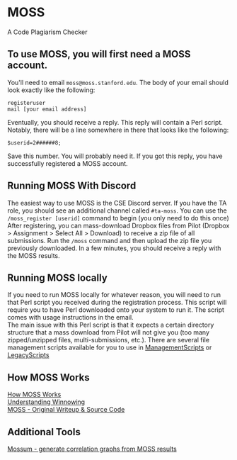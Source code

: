 # MOSS 
A Code Plagiarism Checker

## To use MOSS, you will first need a MOSS account.
You'll need to email `moss@moss.stanford.edu`. The body of your email
should look exactly like the following:
```
registeruser
mail [your email address]
```
Eventually, you should receive a reply. This reply will contain a Perl script. 
Notably, there will be a line somewhere in there that looks like the following:
```
$userid=2######8;
```
Save this number. You will probably need it. If you got this reply, you have
successfully registered a MOSS account.

## Running MOSS With Discord
The easiest way to use MOSS is the CSE Discord server. If you have the TA role, you 
should see an additional channel called `#ta-moss`. You can use the 
`/moss_register [userid]` command to begin (you only need to do this once)
After registering, you can mass-download Dropbox files from Pilot 
(Dropbox > Assignment > Select All > Download) to receive a zip file of all submissions.
Run the `/moss` command and then upload the zip file you previously downloaded. In a few minutes,
you should receive a reply with the MOSS results.


## Running MOSS locally
If you need to run MOSS locally for whatever reason, you will need to run that 
Perl script you received during the registration process. 
This script will require you to have Perl downloaded onto your system to run it. The script comes with usage instructions in the email.
<br/>
The main issue with this Perl script is that it expects a certain directory structure that a mass download from Pilot
will not give you (too many zipped/unzipped files, multi-submissions, etc.). There are several file management scripts available for you to use
in [ManagementScripts](./ManagementScripts) or [LegacyScripts](./LegacyScripts)

## How MOSS Works

[How MOSS Works](https://yangdanny97.github.io/blog/2019/05/03/MOSS)  
[Understanding Winnowing](https://theory.stanford.edu/~aiken/publications/papers/sigmod03.pdf)  
[MOSS - Original Writeup & Source Code](https://github.com/RobYang1024/OCaMOSS/blob/master/3110%20Final%20Project%20Writeup.pdf)  

## Additional Tools

[Mossum - generate correlation graphs from MOSS results](https://github.com/hjalti/mossum)
